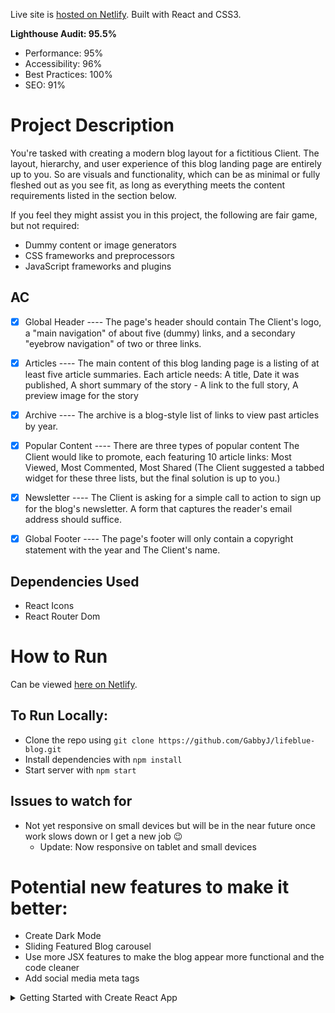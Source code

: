 Live site is [hosted on Netlify](https://lifeblue-blog.netlify.app). Built with React and CSS3.

**Lighthouse Audit: 95.5%**

- Performance: 95%
- Accessibility: 96%
- Best Practices: 100%
- SEO: 91%

# Project Description

You're tasked with creating a modern blog layout for a fictitious Client. The layout, hierarchy, and user experience of this blog landing page are entirely up to you. So are visuals and functionality, which can be as minimal or fully fleshed out as you see fit, as long as everything meets the content requirements listed in the section below.

If you feel they might assist you in this project, the following are fair game, but not required:
- Dummy content or image generators
- CSS frameworks and preprocessors
- JavaScript frameworks and plugins

## AC

- [x] Global Header ---- The page's header should contain The Client's logo, a "main navigation" of about five (dummy) links, and a secondary "eyebrow navigation" of two or three links.

- [x] Articles ---- The main content of this blog landing page is a listing of at least five article summaries. Each article needs: A title, Date it was published, A short summary of the story - A link to the full story, A preview image for the story

- [x] Archive ---- The archive is a blog-style list of links to view past articles by year.

- [x] Popular Content ---- There are three types of popular content The Client would like to promote, each featuring 10 article links: Most Viewed, Most Commented, Most Shared (The Client suggested a tabbed widget for these three lists, but the final solution is up to you.)

- [x] Newsletter ---- The Client is asking for a simple call to action to sign up for the blog's newsletter. A form that captures the reader's email address should suffice.

- [x] Global Footer ---- The page's footer will only contain a copyright statement with the year and The Client's name.

## Dependencies Used
- React Icons
- React Router Dom

# How to Run
Can be viewed [here on Netlify](https://lifeblue-blog.netlify.app).
## To Run Locally:

- Clone the repo using `git clone https://github.com/GabbyJ/lifeblue-blog.git`
- Install dependencies with `npm install`
- Start server with `npm start`

## Issues to watch for

- Not yet responsive on small devices but will be in the near future once work slows down or I get a new job 😉
    - Update: Now responsive on tablet and small devices

# Potential new features to make it better:

- Create Dark Mode
- Sliding Featured Blog carousel
- Use more JSX features to make the blog appear more functional and the code cleaner
- Add social media meta tags


<details>
<summary>Getting Started with Create React App</summary>

This project was bootstrapped with [Create React App](https://github.com/facebook/create-react-app).

## Available Scripts

In the project directory, you can run:

### `npm start`

Runs the app in the development mode.\
Open [http://localhost:3000](http://localhost:3000) to view it in the browser.

The page will reload if you make edits.\
You will also see any lint errors in the console.

### `npm test`

Launches the test runner in the interactive watch mode.\
See the section about [running tests](https://facebook.github.io/create-react-app/docs/running-tests) for more information.

### `npm run build`

Builds the app for production to the `build` folder.\
It correctly bundles React in production mode and optimizes the build for the best performance.

The build is minified and the filenames include the hashes.\
Your app is ready to be deployed!

See the section about [deployment](https://facebook.github.io/create-react-app/docs/deployment) for more information.

### `npm run eject`

**Note: this is a one-way operation. Once you `eject`, you can’t go back!**

If you aren’t satisfied with the build tool and configuration choices, you can `eject` at any time. This command will remove the single build dependency from your project.

Instead, it will copy all the configuration files and the transitive dependencies (webpack, Babel, ESLint, etc) right into your project so you have full control over them. All of the commands except `eject` will still work, but they will point to the copied scripts so you can tweak them. At this point you’re on your own.

You don’t have to ever use `eject`. The curated feature set is suitable for small and middle deployments, and you shouldn’t feel obligated to use this feature. However we understand that this tool wouldn’t be useful if you couldn’t customize it when you are ready for it.

## Learn More

You can learn more in the [Create React App documentation](https://facebook.github.io/create-react-app/docs/getting-started).

To learn React, check out the [React documentation](https://reactjs.org/).

### Code Splitting

This section has moved here: [https://facebook.github.io/create-react-app/docs/code-splitting](https://facebook.github.io/create-react-app/docs/code-splitting)

### Analyzing the Bundle Size

This section has moved here: [https://facebook.github.io/create-react-app/docs/analyzing-the-bundle-size](https://facebook.github.io/create-react-app/docs/analyzing-the-bundle-size)

### Making a Progressive Web App

This section has moved here: [https://facebook.github.io/create-react-app/docs/making-a-progressive-web-app](https://facebook.github.io/create-react-app/docs/making-a-progressive-web-app)

### Advanced Configuration

This section has moved here: [https://facebook.github.io/create-react-app/docs/advanced-configuration](https://facebook.github.io/create-react-app/docs/advanced-configuration)

### Deployment

This section has moved here: [https://facebook.github.io/create-react-app/docs/deployment](https://facebook.github.io/create-react-app/docs/deployment)

### `npm run build` fails to minify

This section has moved here: [https://facebook.github.io/create-react-app/docs/troubleshooting#npm-run-build-fails-to-minify](https://facebook.github.io/create-react-app/docs/troubleshooting#npm-run-build-fails-to-minify)
</details>